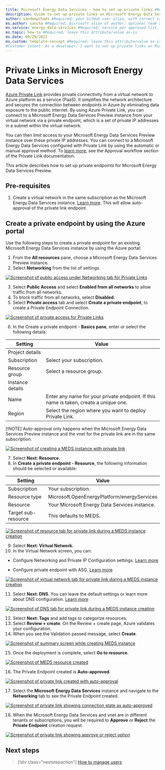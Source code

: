 ```yaml
---
title: Microsoft Energy Data Services - how to set up private links #Required; page title is displayed in search results. Include the brand.
description: Guide to set up private links on Microsoft Energy Data Services #Required; article description that is displayed in search results. 
author: sandeepchads #Required; your GitHub user alias, with correct capitalization.
ms.author: sancha #Required; microsoft alias of author; optional team alias.
ms.service: energy-data-services #Required; service per approved list. slug assigned by ACOM.
ms.topic: how-to #Required; leave this attribute/value as-is.
ms.date: 09/29/2022
ms.custom: template-concept #Required; leave this attribute/value as-is.
#Customer intent: As a developer, I want to set up private links on Microsoft Energy Data Services
---
```


# Private Links in Microsoft Energy Data Services
[Azure Private Link](../private-link/private-link-overview.md) provides private connectivity from a virtual network to Azure platform as a service (PaaS). It simplifies the network architecture and secures the connection between endpoints in Azure by eliminating data exposure to the public internet.
By using Azure Private Link, you can connect to a Microsoft Energy Data Services Preview instance from your virtual network via a private endpoint, which is a set of private IP addresses in a subnet within the virtual network.


You can then limit access to your Microsoft Energy Data Services Preview instance over these private IP addresses. 
You can connect to a Microsoft Energy Data Services configured with Private Link by using the automatic or manual approval method. To [learn more](../private-link/private-endpoint-overview.md#access-to-a-private-link-resource-using-approval-workflow), see the Approval workflow section of the Private Link documentation.


This article describes how to set up private endpoints for Microsoft Energy Data Services Preview. 

## Pre-requisites

1.	Create a virtual network in the same subscription as the Microsoft Energy Data Services instance. [Learn more](../virtual-network/quick-create-portal.md). This will allow auto-approval of the private link endpoint.

## Create a private endpoint by using the Azure portal

Use the following steps to create a private endpoint for an existing Microsoft Energy Data Services instance by using the Azure portal:
1.	From the **All resources** pane, choose a Microsoft Energy Data Services Preview instance.
2.	Select **Networking** from the list of settings.
 
   [![Screenshot of public access under Networking tab for Private Links](media/how-to-manage-private-links/pvtlink-1Networking.png)](media/how-to-manage-private-links/pvtlink-1Networking.png#lightbox)
  
   
3.	Select **Public Access** and select **Enabled from all networks** to allow traffic from all networks.
4.	To block traffic from all networks, select **Disabled**.
5.	Select **Private access** tab and select **Create a private endpoint**, to create a Private Endpoint Connection.
 
 [![Screenshot of private access for Private Links](media/how-to-manage-private-links/pvtlink-2create-private-endpoint.png)](media/how-to-manage-private-links/pvtlink-2create-private-endpoint.png#lightbox)
 
6.	In the Create a private endpoint - **Basics pane**, enter or select the following details:


|Setting|	Value|
|--------|-----|
|Project details|
|Subscription|	Select your subscription.|
|Resource group|	Select a resource group.|
|Instance details|	
|Name|	Enter any name for your private endpoint. If this name is taken, create a unique one.|
|Region|	Select the region where you want to deploy Private Link. |
	
[!NOTE]
Auto-approval only happens when the Microsoft Energy Data Services Preview instance and the vnet for the private link are in the same subscription.

[![Screenshot of creating a MEDS instance with private link](media/how-to-manage-private-links/pvtlink-3basics.png)](media/how-to-manage-private-links/pvtlink-3basics.png#lightbox)

7.	Select **Next: Resource.**
8.	In **Create a private endpoint - Resource**, the following information should be selected or available:

|Setting |	Value |
|--------|--------|
|Subscription|	Your subscription.|
|Resource type|	Microsoft.OpenEnergyPlatform/energyServices|
|Resource	|Your Microsoft Energy Data Services instance.|
|Target sub-resource|	This defaults to MEDS. |
	
[![Screenshot of resource tab for private link during a MEDS instance creation](media/how-to-manage-private-links/pvtlink-4resource.png)](media/how-to-manage-private-links/pvtlink-4resource.png#lightbox)

 
9.	Select **Next: Virtual Network.**
10.	In the Virtual Network screen, you can:

* Configure Networking and Private IP Configuration settings. [Learn more](../private-link/create-private-endpoint-portal.md#create-a-private-endpoint)

* Configure private endpoint with ASG. [Learn more](../private-link/configure-asg-private-endpoint.md#create-private-endpoint-with-an-asg)

[![Screenshot of virtual network tab for private link during a MEDS instance creation](media/how-to-manage-private-links/pvtlink-4virtualnetwork.png)](media/how-to-manage-private-links/pvtlink-4virtualnetwork.png#lightbox)


11.	Select **Next: DNS**. You can leave the default settings or learn more about DNS configuration. [Learn more](../private-link/private-endpoint-overview.md#dns-configuration)


[![Screenshot of DNS tab for private link during a MEDS instance creation](media/how-to-manage-private-links/pvtlink-5dns.png)](media/how-to-manage-private-links/pvtlink-5dns.png#lightbox)

12.	Select **Next: Tags** and add tags to categorize resources.
13.	Select **Review + create**. On the Review + create page, Azure validates your configuration.
14.	When you see the Validation passed message, select **Create**.

[![Screenshot of summary screen while creating MEDS instance](media/how-to-manage-private-links/pvtlink-6review.png)](media/how-to-manage-private-links/pvtlink-6review.png#lightbox)

 
15.	 Once the deployment is complete, select **Go to resource**. 

[![Screenshot of MEDS resource created](media/how-to-manage-private-links/pvtlink-7deploy.png)](media/how-to-manage-private-links/pvtlink-7deploy.png#lightbox)
 
 
16.	The Private Endpoint created is **Auto-approved**.

[![Screenshot of private link created with auto-approval](media/how-to-manage-private-links/pvtlink-8request-response.png)](media/how-to-manage-private-links/pvtlink-8request-response.png#lightbox)
 
17.	Select the **Microsoft Energy Data Services** instance and navigate to the **Networking** tab to see the Private Endpoint created.

[![Screenshot of private link showing connection state as auto-approved](media/how-to-manage-private-links/pvtlink-9auto-approved.png)](media/how-to-manage-private-links/pvtlink-9auto-approved.png#lightbox)


18.	When the Microsoft Energy Data Services and vnet are in different tenants or subscriptions, you will be required to **Approve** or **Reject** the **Private Endpoint** creation request. 

[![Screenshot of private link showing approve or reject option](media/how-to-manage-private-links/pvtlink-10awaitingapproval.png)](media/how-to-manage-private-links/pvtlink-10awaitingapproval.png#lightbox)


## Next steps
<!-- Add a context sentence for the following links -->
> [!div class="nextstepaction"]
> [How to manage users](how-to-manage-users.md)
